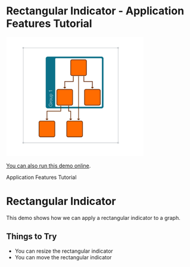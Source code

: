 # Rectangular Indicator - Application Features Tutorial

<img src="../../resources/image/tutorial3step19.png" alt="demo-thumbnail" height="320"/>

[You can also run this demo online](https://live.yworks.com/demos/03-tutorial-application-features/rectangular-indicator/index.html).

Application Features Tutorial

# Rectangular Indicator

This demo shows how we can apply a rectangular indicator to a graph.

## Things to Try

- You can resize the rectangular indicator
- You can move the rectangular indicator
